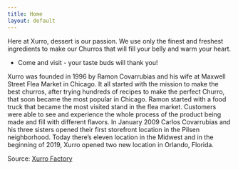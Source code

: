 ```yaml
---
title: Home
layout: default
---
```


Here at Xurro, dessert is our passion. We use only the finest and freshest
ingredients to make our Churros that will fill your belly and warm your heart.
- Come and visit - your taste buds will thank you!

Xurro was founded in 1996 by Ramon Covarrubias and his wife at Maxwell Street
Flea Market in Chicago. It all started with the mission to make the best
churros, after trying hundreds of recipes to make the perfect Churro, that soon
became the most popular in Chicago. Ramon started with a food truck that became
the most visited stand in the flea market. Customers were able to see and
experience the whole process of the product being made and fill with different
flavors. In January 2009 Carlos Covarrubias and his three sisters opened their
first storefront location in the Pilsen neighborhood. Today there’s eleven
location in the Midwest and in the beginning of 2019, Xurro opened two new
location in Orlando, Florida.

​Source: [Xurro Factory](https://www.churrofactory.com)
